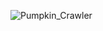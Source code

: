 ![Pumpkin_Crawler](https://github.com/Sara-Giannini/Pumpkin_Crawler/assets/97319856/92bf7e32-1bab-4bba-a922-1aa276aa2bd4)
